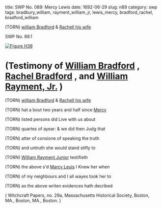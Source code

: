 title: SWP No. 089: Mercy Lewis
date: 1692-06-29
slug: n89
category: swp
tags: bradbury_william, rayment_william_jr, lewis_mercy, bradford_rachel, bradford_william




(TORN) [william Bradford](/tag/bradford_william.html) & [Rachell his wife](/tag/bradford_rachel.html)
					

<div markdown class="doc" id="n89.1">

<div class="doc_id">SWP No. 89.1</div>


<span markdown class="figure">[![Figure H38](archives/MassHist/gifs/H38.gif)](archives/MassHist/large/H38.jpg)</span>

# (Testimony of [William Bradford](/tag/bradbury_william.html) , [Rachel Bradford](/tag/bradford_rachel.html) , and [William Rayment, Jr.](/tag/rayment_william_jr.html) )

(TORN) [william Bradford](/tag/bradford_william.html) & [Rachell his wife](/tag/bradford_rachel.html)

(TORN) hat a bout two years and half since [Mercy](/tag/lewis_mercy.html)

(TORN) listed persons did Live with us about 

(TORN) quartes of ayear: & we did then Judg that 

(TORN) atter of consione of speaking the truth 

(TORN) and untruth she would stand stifly to 

(TORN) [William Rayment Junior](/tag/rayment_william_jr.html) testifieth

(TORN) the above s'd [Marcy Leuis](/tag/lewis_mercy.html) I Knew her when

(TORN) of my neighbours and I all wayes took her to 

(TORN) as the above writen evidences hath decribed 

( Witchcraft Papers, no. 29a, Massachusetts Historical Society, Boston, MA., Boston, MA., Boston. )


</div>

